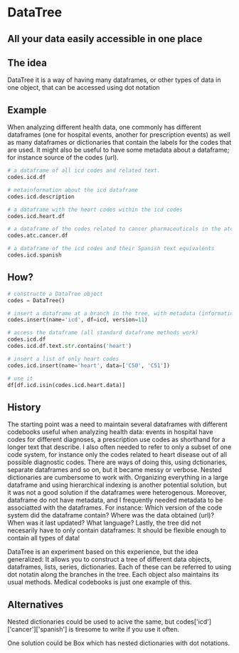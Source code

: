 # DataTree

## All your data easily accessible in one place

## The idea
DataTree it is a way of having many dataframes, or other types of data in one object, that can be accessed using dot notation

## Example
When analyzing different health data, one commonly has different dataframes (one for hospital events, another for prescription events) as well as many dataframes or dictionaries that contain the labels for the codes that are used. It might also be useful to have some metadata about a dataframe; for instance source of the codes (url).

```python
# a dataframe of all icd codes and related text.
codes.icd.df 

# metainformation about the icd dataframe
codes.icd.description 

# a dataframe with the heart codes within the icd codes
codes.icd.heart.df 

# a dataframe of the codes related to cancer pharmaceuticals in the atc dataframe
codes.atc.cancer.df 

# a dataframe of the icd codes and their Spanish text equivalents
codes.icd.spanish 
```

## How?
```python
# constructe a DataTree object
codes = DataTree()

# insert a dataframe at a branch in the tree, with metadata (information about version of the icd data)
codes.insert(name='icd', df=icd, version=11)

# access the dataframe (all standard dataframe methods work)
codes.icd.df
codes.icd.df.text.str.contains('heart')

# insert a list of only heart codes
codes.icd.insert(name='heart', data=['C50', 'C51'])

# use it
df[df.icd.isin(codes.icd.heart.data)]
```

## History
The starting point was a need to maintain several dataframes with different codebooks useful when analyzing health data: events in hospital have codes for different diagnoses, a prescription use codes as shorthand for a longer text that describe. I also often needed to refer to only a subset of one code system, for instance only the codes related to heart disease out of all possible diagnostic codes. There are ways of doing this, using dctionaries, separate dataframes and so on, but it became messy or verbose. Nested dictionaries are cumbersome to work with. Organizing everything in a large dataframe and using hierarchical indexing is another potential solution, but it was not a good solution if the dataframes were heterogenous. Moreover, dataframe do not have metadata, and I frequently needed metadata to be associatted with the dataframes. For instance: Which version of the code system did the dataframe contain? Where was the data obtained (url)? When was it last updated? What language? Lastly, the tree did not necesarily have to only contain dataframes: It should be flexible enough to contain all types of data!

DataTree is an experiment based on this experience, but the idea generalized: It allows you to construct a tree of different data objects, dataframes, lists, series, dictionaries. Each of these can be referred to using dot notatin along the branches in the tree. Each object also maintains its usual methods. Medical codebooks is just one example of this.

## Alternatives

Nested dictionaries could be used to acive the same, but codes['icd']['cancer']['spanish'] is tiresome to write if you use it often.

One solution could be Box which has nested dictionaries with dot notations.




